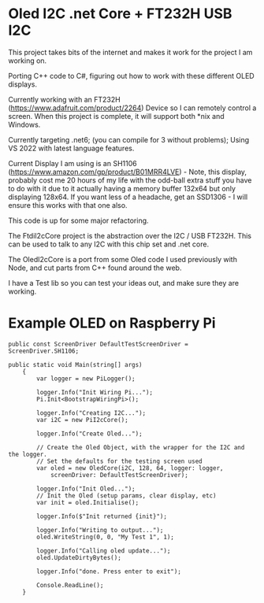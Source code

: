 # Oled I2C .net Core + FT232H USB I2C

This project takes bits of the internet and makes it work for the project I am working on. 

Porting C++ code to C#, figuring out how to work with these different OLED displays.

Currently working with an FT232H (https://www.adafruit.com/product/2264) Device so I can remotely control a screen. When this project is complete, it will support both *nix and Windows.

Currently targeting .net6; (you can compile for 3 without problems); Using VS 2022 with latest language features.

Current Display I am using is an SH1106 (https://www.amazon.com/gp/product/B01MRR4LVE) - Note, this display, probably cost me 20 hours of my life with the odd-ball extra stuff you have to do with it due to it actually having a memory buffer 132x64 but only displaying 128x64.  If you want less of a headache, get an SSD1306 - I will ensure this works with that one also. 

This code is up for some major refactoring. 

The FtdiI2cCore project is the abstraction over the I2C / USB FT232H. This can be used to talk to any I2C with this chip set and .net core. 

The OledI2cCore is a port from some Oled code I used previously with Node, and cut parts from C++ found around the web. 

I have a Test lib so you can test your ideas out, and make sure they are working. 

# Example OLED on Raspberry Pi

```
public const ScreenDriver DefaultTestScreenDriver = ScreenDriver.SH1106;

public static void Main(string[] args)
    {
        var logger = new PiLogger();

        logger.Info("Init Wiring Pi...");
        Pi.Init<BootstrapWiringPi>();

        logger.Info("Creating I2C...");
        var i2C = new PiI2cCore();

        logger.Info("Create Oled...");

        // Create the Oled Object, with the wrapper for the I2C and the logger.
        // Set the defaults for the testing screen used
        var oled = new OledCore(i2C, 128, 64, logger: logger,
            screenDriver: DefaultTestScreenDriver);

        logger.Info("Init Oled...");
        // Init the Oled (setup params, clear display, etc)
        var init = oled.Initialise();

        logger.Info($"Init returned {init}");

        logger.Info("Writing to output...");
        oled.WriteString(0, 0, "My Test 1", 1);

        logger.Info("Calling oled update...");
        oled.UpdateDirtyBytes();

        logger.Info("done. Press enter to exit");

        Console.ReadLine();
    }
```

